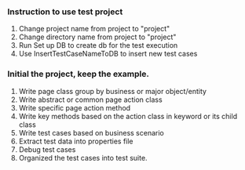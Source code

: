 ### Instruction to use test project 
1. Change project name from project to "project"
2. Change directory name from project to "project"
3. Run Set up DB to create db for the test execution
4. Use InsertTestCaseNameToDB to insert new test cases


### Initial the project, keep the example.
1. Write page class group by business or major object/entity
2. Write abstract or common page action class 
3. Write specific page action method
4. Write key methods based on the action class in keyword or its child class
5. Write test cases based on business scenario
6. Extract test data into properties file
7. Debug test cases
8. Organized the test cases into test suite.

